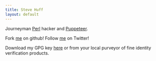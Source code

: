 ```yaml
---
title: Steve Huff
layout: default
---
```

Journeyman [Perl](https://metacpan.org/author/SHUFF) hacker and [Puppeteer](http://forge.puppetlabs.com/users/huit).

Fork [me](https://github.com/hakamadare) on github!  Follow [me](http://twitter.com/#!/hakamadare) on Twitter!

Download my GPG key [here](http://pgp.mit.edu:11371/pks/lookup?op=vindex&search=0xAD5402518477B706) or from your local purveyor of fine identity verification products.
